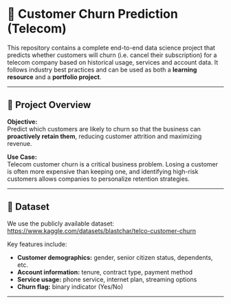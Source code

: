 # 📡 Customer Churn Prediction (Telecom)

This repository contains a complete end-to-end data science project that predicts whether customers will churn (i.e. cancel their subscription) for a telecom company based on historical usage, services and account data. It follows industry best practices and can be used as both a **learning resource** and a **portfolio project**.

---

## 🧭 Project Overview

**Objective:**  
Predict which customers are likely to churn so that the business can **proactively retain them**, reducing customer attrition and maximizing revenue.

**Use Case:**  
Telecom customer churn is a critical business problem. Losing a customer is often more expensive than keeping one, and identifying high-risk customers allows companies to personalize retention strategies.

---

## 🧪 Dataset

We use the publicly available dataset: https://www.kaggle.com/datasets/blastchar/telco-customer-churn

Key features include:
- **Customer demographics:** gender, senior citizen status, dependents, etc.
- **Account information:** tenure, contract type, payment method
- **Service usage:** phone service, internet plan, streaming options
- **Churn flag:** binary indicator (Yes/No)

---
